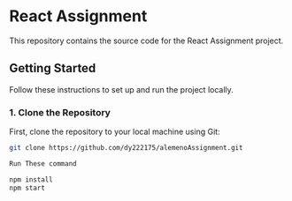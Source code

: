 # React Assignment

This repository contains the source code for the React Assignment project.

 ## Getting Started

Follow these instructions to set up and run the project locally.

### 1. Clone the Repository

First, clone the repository to your local machine using Git:

```bash
git clone https://github.com/dy222175/alemenoAssignment.git

Run These command

npm install
npm start
